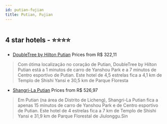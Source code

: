 ```yaml
---
id: putian-fujian
title: Putian, Fujian
---
```


<center><img src="https://i.travelapi.com/hotels/6000000/5590000/5581500/5581416/d6a626b6_z.jpg" alt="" /></center>


##  4 star hotels - ⭐️⭐️⭐️⭐️

-    [DoubleTree by Hilton Putian](https://us.hurb.com/hotels/putian/doubletree-by-hilton-putian-HT-B7VQ?cmp=18055) Prices from R$ 322,11
   > Com ótima localização no coração de Putian, DoubleTree by Hilton Putian está a 1 minutos de carro de Yanshou Park e a 7 minutos de Centro esportivo de Putian.  Este hotel de 4,5 estrelas fica a 4,1 km de Templo de Shishi Yansi e 30,5 km de Parque Floresta
-    [Shangri-La Putian](https://us.hurb.com/hotels/putian/shangri-la-putian-HT-03MK?cmp=18055) Prices from R$ 526,97
   > Em Putian (na área de Distrito de Licheng), Shangri-La Putian fica a apenas 15 minutos de carro de Yanshou Park e de Centro esportivo de Putian.  Este hotel de 4 estrelas fica a 7 km de Templo de Shishi Yansi e 31,9 km de Parque Florestal de Jiulonggu.Sin

